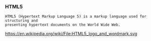 ### HTML5
    HTML5 (Hypertext Markup Language 5) is a markup language used for structuring and 
    presenting hypertext documents on the World Wide Web.

https://en.wikipedia.org/wiki/File:HTML5_logo_and_wordmark.svg
